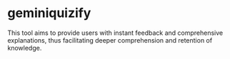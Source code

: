 # geminiquizify
This tool aims to provide users with instant feedback and comprehensive explanations, thus facilitating deeper comprehension and retention of knowledge.
